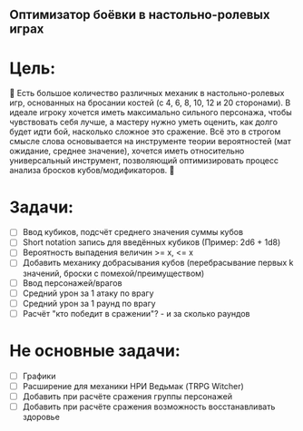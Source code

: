 ## Оптимизатор боёвки в настольно-ролевых играх

# Цель: 
🎲 Есть большое количество различных механик в настольно-ролевых игр, основанных на бросании костей (с 4, 6, 8, 10, 12 и 20 сторонами). В идеале игроку хочется иметь максимально сильного персонажа, чтобы чувствовать себя лучше, а мастеру нужно уметь оценить, как долго будет идти бой, насколько сложное это сражение. Всё это в строгом смысле слова основывается на инструменте теории вероятностей (мат ожидание, среднее значение), хочется иметь относительно универсальный инструмент, позволяющий оптимизировать процесс анализа бросков кубов/модификаторов. 🎲

# Задачи:

- [ ] Ввод кубиков, подсчёт среднего значения суммы кубов
- [ ] Short notation запись для введённых кубиков (Пример: 2d6 + 1d8)
- [ ] Вероятность выпадения величин >= x, <= x
- [ ] Добавить механику добрасывания кубов (перебрасывание первых k значений, броски с помехой/преимуществом)
- [ ] Ввод персонажей/врагов
- [ ] Средний урон за 1 атаку по врагу
- [ ] Средний урон за 1 раунд по врагу
- [ ] Расчёт "кто победит в сражении"? - и за сколько раундов

# Не основные задачи:

- [ ] Графики
- [ ] Расширение для механики НРИ Ведьмак (TRPG Witcher)
- [ ] Добавить при расчёте сражения группы персонажей
- [ ] Добавить при расчёте сражения возможность восстанавливать здоровье
